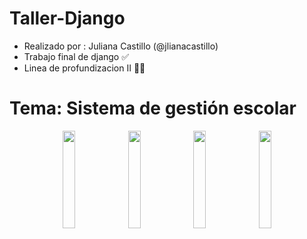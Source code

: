 # Taller-Django
* Realizado por : Juliana Castillo (@jlianacastillo)
* Trabajo final de django ✅ 
* Linea de profundizacion II 👩‍💻

# Tema: Sistema de gestión escolar 
<div align="center">
 <img align="center" width="20%" src="https://user-images.githubusercontent.com/96964513/283006568-42f673bc-365b-4494-a132-a8afa6171ab9.png">
 <img align="center" width="20%" src="https://user-images.githubusercontent.com/96964513/283006603-3fb68337-3c8d-433e-9e4e-9193caec7252.png">
 <img align="center" width="20%" src="https://user-images.githubusercontent.com/96964513/283006635-116cc67f-1e2b-4c99-957f-e7a3d41fa76a.png">
 <img align="center" width="20%" src="https://user-images.githubusercontent.com/96964513/283006694-27441d82-32e9-4b2c-bc9c-05b668da6b02.png">


